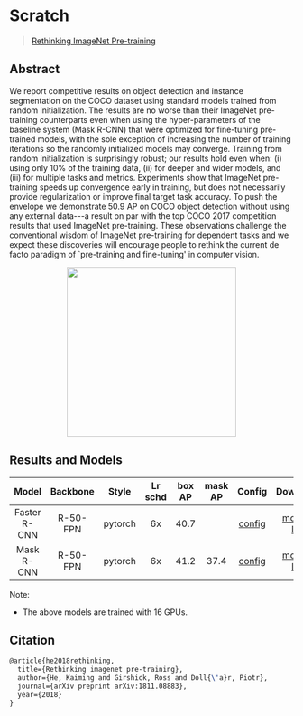 # Scratch

> [Rethinking ImageNet Pre-training](https://arxiv.org/abs/1811.08883)

<!-- [ALGORITHM] -->

## Abstract

We report competitive results on object detection and instance segmentation on the COCO dataset using standard models trained from random initialization. The results are no worse than their ImageNet pre-training counterparts even when using the hyper-parameters of the baseline system (Mask R-CNN) that were optimized for fine-tuning pre-trained models, with the sole exception of increasing the number of training iterations so the randomly initialized models may converge. Training from random initialization is surprisingly robust; our results hold even when: (i) using only 10% of the training data, (ii) for deeper and wider models, and (iii) for multiple tasks and metrics. Experiments show that ImageNet pre-training speeds up convergence early in training, but does not necessarily provide regularization or improve final target task accuracy. To push the envelope we demonstrate 50.9 AP on COCO object detection without using any external data---a result on par with the top COCO 2017 competition results that used ImageNet pre-training. These observations challenge the conventional wisdom of ImageNet pre-training for dependent tasks and we expect these discoveries will encourage people to rethink the current de facto paradigm of `pre-training and fine-tuning' in computer vision.

<div align=center>
<img src="https://user-images.githubusercontent.com/40661020/143974572-69c4f57d-0d6d-4f56-ba91-23f8a65a2a77.png" height="300"/>
</div>

## Results and Models

| Model        | Backbone  | Style   | Lr schd | box AP | mask AP | Config | Download |
|:------------:|:---------:|:-------:|:-------:|:------:|:-------:|:------:|:--------:|
| Faster R-CNN | R-50-FPN  | pytorch | 6x      | 40.7   |         | [config](https://github.com/open-mmlab/mmdetection/tree/master/configs/scratch/faster_rcnn_r50_fpn_gn-all_scratch_6x_coco.py) | [model](https://download.openmmlab.com/mmdetection/v2.0/scratch/faster_rcnn_r50_fpn_gn-all_scratch_6x_coco/scratch_faster_rcnn_r50_fpn_gn_6x_bbox_mAP-0.407_20200201_193013-90813d01.pth) &#124; [log](https://download.openmmlab.com/mmdetection/v2.0/scratch/faster_rcnn_r50_fpn_gn-all_scratch_6x_coco/scratch_faster_rcnn_r50_fpn_gn_6x_20200201_193013.log.json) |
| Mask R-CNN   | R-50-FPN  | pytorch | 6x      | 41.2   | 37.4    | [config](https://github.com/open-mmlab/mmdetection/tree/master/configs/scratch/mask_rcnn_r50_fpn_gn-all_scratch_6x_coco.py) | [model](https://download.openmmlab.com/mmdetection/v2.0/scratch/mask_rcnn_r50_fpn_gn-all_scratch_6x_coco/scratch_mask_rcnn_r50_fpn_gn_6x_bbox_mAP-0.412__segm_mAP-0.374_20200201_193051-1e190a40.pth) &#124; [log](https://download.openmmlab.com/mmdetection/v2.0/scratch/mask_rcnn_r50_fpn_gn-all_scratch_6x_coco/scratch_mask_rcnn_r50_fpn_gn_6x_20200201_193051.log.json)  |

Note:

- The above models are trained with 16 GPUs.

## Citation

```latex
@article{he2018rethinking,
  title={Rethinking imagenet pre-training},
  author={He, Kaiming and Girshick, Ross and Doll{\'a}r, Piotr},
  journal={arXiv preprint arXiv:1811.08883},
  year={2018}
}
```
